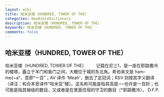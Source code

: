 ```yaml
---
layout: wiki
title: 哈米亚楼（HUNDRED, TOWER OF THE）
categories: NewBibleDictionary
description: 哈米亚楼（HUNDRED, TOWER OF THE）
keywords: 哈米亚楼（HUNDRED, TOWER OF THE）
comments: false
---
```


## 哈米亚楼（HUNDRED, TOWER OF THE）



哈米亚楼（HUNDRED, TOWER OF THE）
　　记载在尼三1，是一座在耶路撒冷的楼塔，矗立于羊门和鱼门之间，大概位于城的东北角。希伯来文是 ham-me{~a^，意即“一百”；AV 译作 'Meah'，删去了定冠词；RSV 则按其字义翻译〔译注：和合本音译作“哈米亚”楼〕。这名称可能是指其高度──也许是一百肘；也可能是指其梯级的数目，又或者是在里面住宿的守卫的数目（*耶路撒冷）。
D.F.P.




